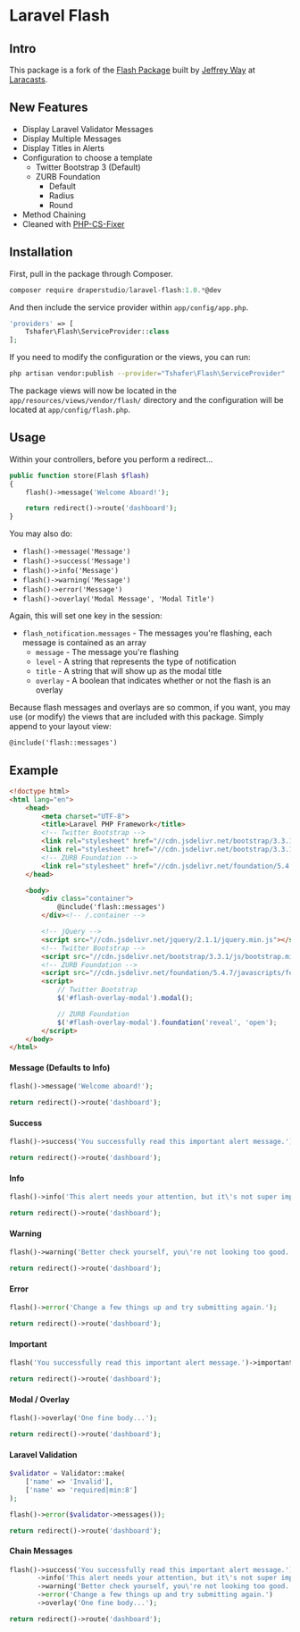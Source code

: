 # Laravel Flash

## Intro

This package is a fork of the [Flash Package](https://github.com/laracasts/flash) built by [Jeffrey Way](https://github.com/JeffreyWay) at [Laracasts](https://laracasts.com/lessons/flexible-flash-messages).

## New Features

- Display Laravel Validator Messages
- Display Multiple Messages
- Display Titles in Alerts
- Configuration to choose a template
    - Twitter Bootstrap 3 (Default)
    - ZURB Foundation
        - Default
        - Radius
        - Round
- Method Chaining
- Cleaned with [PHP-CS-Fixer](https://github.com/FriendsOfPHP/PHP-CS-Fixer)

## Installation

First, pull in the package through Composer.

```js
composer require draperstudio/laravel-flash:1.0.*@dev
```

And then include the service provider within `app/config/app.php`.

```php
'providers' => [
    Tshafer\Flash\ServiceProvider::class
];
```

If you need to modify the configuration or the views, you can run:

```bash
php artisan vendor:publish --provider="Tshafer\Flash\ServiceProvider"
```

The package views will now be located in the `app/resources/views/vendor/flash/` directory and the configuration will be located at `app/config/flash.php`.

## Usage

Within your controllers, before you perform a redirect...

```php
public function store(Flash $flash)
{
    flash()->message('Welcome Aboard!');

    return redirect()->route('dashboard');
}
```

You may also do:

- `flash()->message('Message')`
- `flash()->success('Message')`
- `flash()->info('Message')`
- `flash()->warning('Message')`
- `flash()->error('Message')`
- `flash()->overlay('Modal Message', 'Modal Title')`

Again, this will set one key in the session:

- `flash_notification.messages` - The messages you're flashing, each message is contained as an array
    - `message` - The message you're flashing
    - `level`   - A string that represents the type of notification
    - `title`   - A string that will show up as the modal title
    - `overlay` - A boolean that indicates whether or not the flash is an overlay

Because flash messages and overlays are so common, if you want, you may use (or modify) the views that are included with this package. Simply append to your layout view:

```html
@include('flash::messages')
```

## Example

```html
<!doctype html>
<html lang="en">
    <head>
        <meta charset="UTF-8">
        <title>Laravel PHP Framework</title>
        <!-- Twitter Bootstrap -->
        <link rel="stylesheet" href="//cdn.jsdelivr.net/bootstrap/3.3.1/css/bootstrap.min.css">
        <link rel="stylesheet" href="//cdn.jsdelivr.net/bootstrap/3.3.1/css/bootstrap-theme.min.css">
        <!-- ZURB Foundation -->
        <link rel="stylesheet" href="//cdn.jsdelivr.net/foundation/5.4.7/stylesheets/foundation.min.css">
    </head>

    <body>
        <div class="container">
            @include('flash::messages')
        </div><!-- /.container -->

        <!-- jQuery -->
        <script src="//cdn.jsdelivr.net/jquery/2.1.1/jquery.min.js"></script>
        <!-- Twitter Bootstrap -->
        <script src="//cdn.jsdelivr.net/bootstrap/3.3.1/js/bootstrap.min.js"></script>
        <!-- ZURB Foundation -->
        <script src="//cdn.jsdelivr.net/foundation/5.4.7/javascripts/foundation.min.js"></script>
        <script>
            // Twitter Bootstrap
            $('#flash-overlay-modal').modal();

            // ZURB Foundation
            $('#flash-overlay-modal').foundation('reveal', 'open');
        </script>
    </body>
</html>

```

#### Message (Defaults to Info)
```php
flash()->message('Welcome aboard!');

return redirect()->route('dashboard');
```

#### Success
```php
flash()->success('You successfully read this important alert message.');

return redirect()->route('dashboard');
```

#### Info

```php
flash()->info('This alert needs your attention, but it\'s not super important.');

return redirect()->route('dashboard');
```

#### Warning
```php
flash()->warning('Better check yourself, you\'re not looking too good.');

return redirect()->route('dashboard');
```

#### Error

```php
flash()->error('Change a few things up and try submitting again.');

return redirect()->route('dashboard');
```

#### Important

```php
flash('You successfully read this important alert message.')->important();

return redirect()->route('dashboard');
```

#### Modal / Overlay
```php
flash()->overlay('One fine body...');

return redirect()->route('dashboard');
```

#### Laravel Validation
```php
$validator = Validator::make(
    ['name' => 'Invalid'],
    ['name' => 'required|min:8']
);

flash()->error($validator->messages());

return redirect()->route('dashboard');
```

#### Chain Messages

```php
flash()->success('You successfully read this important alert message.')
       ->info('This alert needs your attention, but it\'s not super important.')
       ->warning('Better check yourself, you\'re not looking too good.')
       ->error('Change a few things up and try submitting again.')
       ->overlay('One fine body...');

return redirect()->route('dashboard');
```

